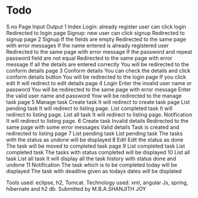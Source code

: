 # Todo
S.no	Page	Input	Output
1	Index	Login: already register user can click login	Redirected to login page
		Signup: new user can click signup	Redirected to signup page
2	Signup	If the fields are empty	Redirected to the same page with error messages
		If the name entered is already registered user 	Redirected to the same page with error message
		If the password and repeat password field are not equal	Redirected to the same page with error message
		If all the details are entered correctly	You will be redirected to the conform details page
3	Conform details	You can check the details and click conform details button	You will be redirected to the login page
		If you click edit 	It will redirect to edit details page
4	Login	Enter the invalid user name or password 	You will be redirected to the same page with error message
		Enter the valid user name and password	Yow will be redirected to the manage task page
5	Manage task	Create task	It will redirect to create task page
		List pending task	It will redirect to listing page.
		List completed task	It will redirect to listing page.
		List all task	It will redirect to listing page.
		Notification 	It will redirect to listing page.
6	Create task	Invalid details	Redirected to the same page with some error messages
		Valid details	Task is created and redirected to listing page
7	List pending task	List pending task	The tasks with the status as undone will be displayed
8	Edit	Edit the status as done	The task will be moved to completed task page
9	List completed task	List completed task	The tasks with status completed will be displayed
10	List all task 	List all task	It will display all the task history with status done and undone
11	Notification 	The task which is to be completed today will be displayed	The task with deadline given as todays dates will be displated


Tools used: eclipse, h2, Tomcat.
Technology used: xml, angular Js, spring, hibernate and h2 db.
								Submitted by 
									M.B.A.SHANJITH JOY
